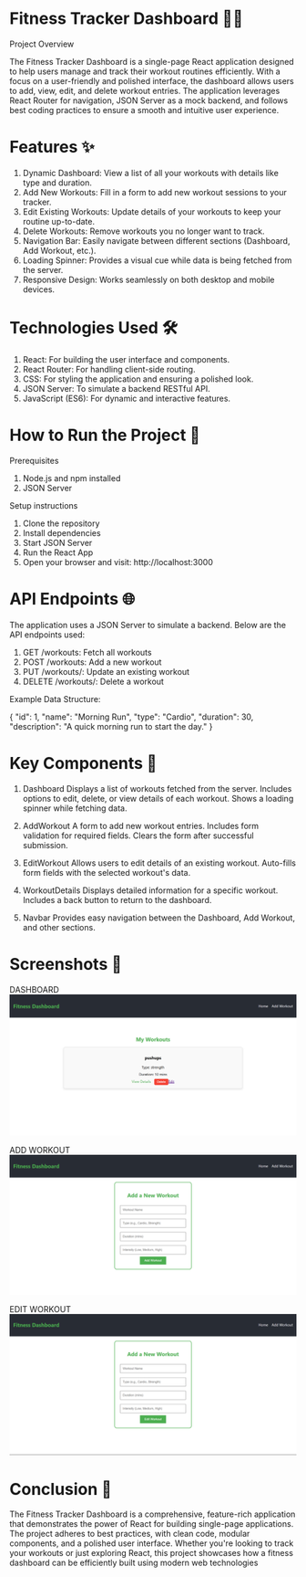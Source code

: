 # Fitness Tracker Dashboard 🏋️‍♂️
Project Overview

The Fitness Tracker Dashboard is a single-page React application designed to help users manage and track their workout routines efficiently. With a focus on a user-friendly and polished interface, the dashboard allows users to add, view, edit, and delete workout entries. The application leverages React Router for navigation, JSON Server as a mock backend, and follows best coding practices to ensure a smooth and intuitive user experience.

# Features ✨

1. Dynamic Dashboard: View a list of all your workouts with details like type and duration.
2. Add New Workouts: Fill in a form to add new workout sessions to your tracker.
3. Edit Existing Workouts: Update details of your workouts to keep your routine up-to-date.
4. Delete Workouts: Remove workouts you no longer want to track.
5. Navigation Bar: Easily navigate between different sections (Dashboard, Add Workout, etc.).
6. Loading Spinner: Provides a visual cue while data is being fetched from the server.
7. Responsive Design: Works seamlessly on both desktop and mobile devices.

# Technologies Used 🛠️

1. React: For building the user interface and components.
2. React Router: For handling client-side routing.
3. CSS: For styling the application and ensuring a polished look.
4. JSON Server: To simulate a backend RESTful API.
5. JavaScript (ES6): For dynamic and interactive features.

# How to Run the Project 🚀
Prerequisites

1. Node.js and npm installed
2. JSON Server

Setup instructions

1. Clone the repository
2. Install dependencies
3. Start JSON Server
4. Run the React App
5. Open your browser and visit: http://localhost:3000

# API Endpoints 🌐

The application uses a JSON Server to simulate a backend. Below are the API endpoints used:

1. GET /workouts: Fetch all workouts
2. POST /workouts: Add a new workout
3. PUT /workouts/: Update an existing workout
4. DELETE /workouts/: Delete a workout

Example Data Structure:

{
  "id": 1,
  "name": "Morning Run",
  "type": "Cardio",
  "duration": 30,
  "description": "A quick morning run to start the day."
}

# Key Components 🧩

1. Dashboard
Displays a list of workouts fetched from the server.
Includes options to edit, delete, or view details of each workout.
Shows a loading spinner while fetching data.

2. AddWorkout
A form to add new workout entries.
Includes form validation for required fields.
Clears the form after successful submission.

3. EditWorkout
Allows users to edit details of an existing workout.
Auto-fills form fields with the selected workout's data.

4. WorkoutDetails
Displays detailed information for a specific workout.
Includes a back button to return to the dashboard.

5. Navbar
Provides easy navigation between the Dashboard, Add Workout, and other sections.

# Screenshots 📸

DASHBOARD
![alt text](<images/Screenshot (188).png>)

ADD WORKOUT
![alt text](<images/Screenshot (189).png>)

EDIT WORKOUT
![alt text](<images/Screenshot (190).png>)

# Conclusion 🎉

The Fitness Tracker Dashboard is a comprehensive, feature-rich application that demonstrates the power of React for building single-page applications. The project adheres to best practices, with clean code, modular components, and a polished user interface. Whether you're looking to track your workouts or just exploring React, this project showcases how a fitness dashboard can be efficiently built using modern web technologies